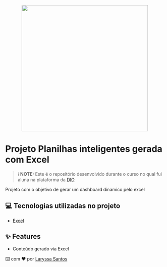 <p align="center">
<img 
    src="banner.png"
    width="400"  
/>
</p>

# Projeto Planilhas inteligentes gerada com Excel


 > ℹ️ **NOTE:** Este é o repositório desenvolvido durante o curso no qual fui aluna  na plataforma da [DIO](https://dio.me)

Projeto com o objetivo de gerar um dashboard dinamico pelo excel 

## 💻 Tecnologias utilizadas no projeto

- [Excel](https://www.microsoft.com/en/microsoft-365/excel)


## ✨ Features

- Conteúdo gerado via Excel

⌨️ com ❤️ por [Laryssa Santos](https://github.com/Laryssaavlis)

